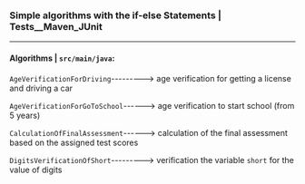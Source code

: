 
### Simple algorithms with the if-else Statements |  Tests__Maven_JUnit ###
***
#### Algorithms | `src/main/java`: ####

`AgeVerificationForDriving`---------> age verification for getting a license and driving a car

`AgeVerificationForGoToSchool`------> age verification to start school (from 5 years)

`CalculationOfFinalAssessment`------> calculation of the final assessment based on the assigned test scores

`DigitsVerificationOfShort`---------> verification the variable `short` for the value of digits
